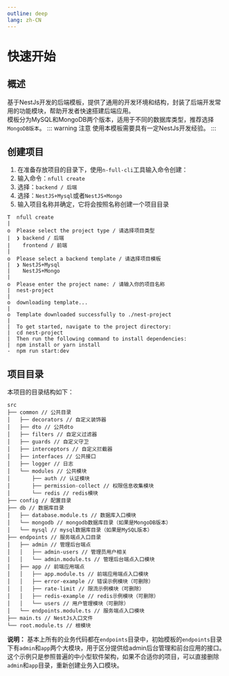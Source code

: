 ```yaml
---
outline: deep
lang: zh-CN
---
```


# 快速开始

## 概述
基于NestJs开发的后端模板，提供了通用的开发环境和结构，封装了后端开发常用的功能模块，帮助开发者快速搭建后端应用。   
模板分为MySQL和MongoDB两个版本，适用于不同的数据库类型，推荐选择`MongoDB版本`。
::: warning 注意
使用本模板需要具有一定NestJs开发经验。
:::

## 创建项目
1. 在准备存放项目的目录下，使用`n-full-cli`工具输入命令创建：
2. 输入命令：`nfull create`
3. 选择：`backend / 后端`
4. 选择：`NestJS+Mysql`或者`NestJS+Mongo`
5. 输入项目名称并确定，它将会按照名称创建一个项目目录

```sh:no-line-numbers{4}
T  nfull create
|
o  Please select the project type / 请选择项目类型
|  ❯ backend / 后端 
|    frontend / 前端 
|
o  Please select a backend template / 请选择项目模板
|  ❯ NestJS+Mysql 
|    NestJS+Mongo
|
o  Please enter the project name: / 请输入你的项目名称
|  nest-project
| 
o  downloading template...
|
o  Template downloaded successfully to ./nest-project
|
|  To get started, navigate to the project directory:
|  cd nest-project
|  Then run the following command to install dependencies:
|  npm install or yarn install
-  npm run start:dev
```

## 项目目录
本项目的目录结构如下：
```
src
├── common // 公共目录
│   ├── decorators // 自定义装饰器
│   ├── dto // 公共dto
│   ├── filters // 自定义过滤器
│   ├── guards // 自定义守卫
│   ├── interceptors // 自定义拦截器
│   ├── interfaces // 公共接口
│   ├── logger // 日志
│   └── modules // 公共模块
│       ├── auth // 认证模块
│       ├── permission-collect // 权限信息收集模块
│       └── redis // redis模块
├── config // 配置目录
├── db // 数据库目录
│   ├── database.module.ts // 数据库入口模块
│   └── mongodb // mongodb数据库目录（如果是MongoDB版本）
│   └── mysql // mysql数据库目录（如果是MySQL版本）
├── endpoints // 服务端点入口目录
│   ├── admin // 管理后台端点
│   │   ├── admin-users // 管理员用户相关
│   │   └── admin.module.ts // 管理后台端点入口模块
│   ├── app // 前端应用端点
│   │   ├── app.module.ts // 前端应用端点入口模块
│   │   ├── error-example // 错误示例模块（可删除）
│   │   ├── rate-limit // 限流示例模块（可删除）
│   │   ├── redis-example // redis示例模块（可删除）
│   │   └── users // 用户管理模块（可删除）
│   └── endpoints.module.ts // 服务端点入口模块
├── main.ts // NestJs入口文件
└── root.module.ts // 根模块
```
**说明：** 基本上所有的业务代码都在`endpoints`目录中，初始模板的`endpoints`目录下有`admin`和`app`两个大模块，用于区分提供给admin后台管理和前台应用的接口。这个示例只是参照普遍的中小型软件架构，如果不合适你的项目，可以直接删除`admin`和`app`目录，重新创建业务入口模块。
